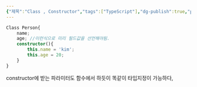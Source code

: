 ```yaml
---
{"제목":"Class , Constructor","tags":["TypeScript"],"dg-publish":true,"permalink":"/v2/studynotes/type-script/class-constructor/","dgPassFrontmatter":true}
---
```



```ts
Class Person{
	name;
	age; //이런식으로 미리 필드값을 선언해야됨.
	constructor(){
		this.name = 'kim';
		this.age = 20;
	}
}
```

constructor에 받는 파라미터도 함수에서 하듯이 똑같이 타입지정이 가능하다,
